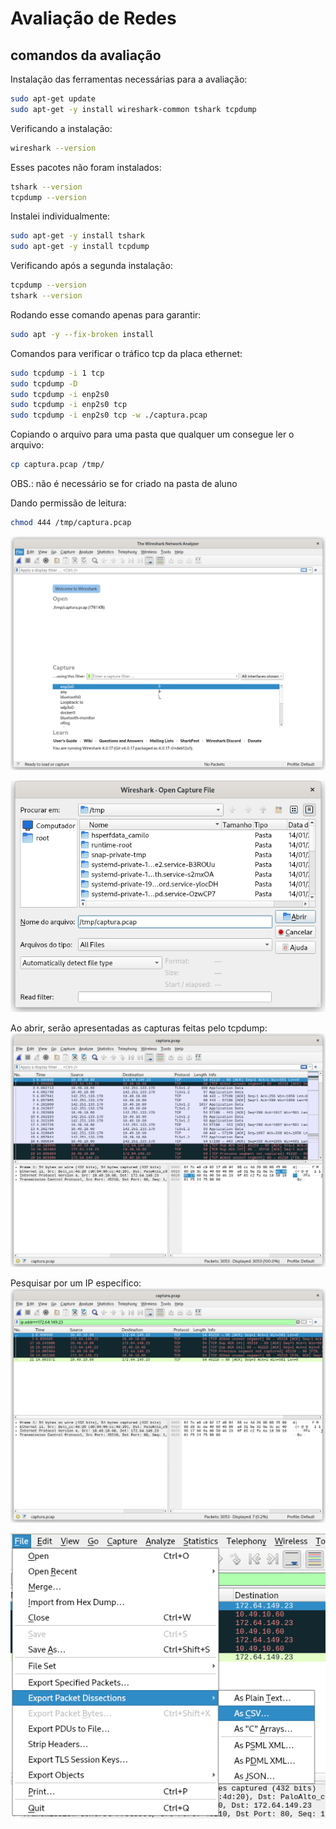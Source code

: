# Avaliação de Redes

## comandos da avaliação

Instalação das ferramentas necessárias para a avaliação:
```sh
sudo apt-get update
sudo apt-get -y install wireshark-common tshark tcpdump
```

Verificando a instalação:
```sh
wireshark --version
```

Esses pacotes não foram instalados:
```sh
tshark --version
tcpdump --version
```

Instalei individualmente:
```sh
sudo apt-get -y install tshark
sudo apt-get -y install tcpdump
```

Verificando após a segunda instalação:
```sh
tcpdump --version
tshark --version
```

Rodando esse comando apenas para garantir:
```sh
sudo apt -y --fix-broken install
```

Comandos para verificar o tráfico tcp da placa ethernet:
```sh
sudo tcpdump -i 1 tcp
sudo tcpdump -D
sudo tcpdump -i enp2s0
sudo tcpdump -i enp2s0 tcp
sudo tcpdump -i enp2s0 tcp -w ./captura.pcap
```

Copiando o arquivo para uma pasta que qualquer um consegue ler o arquivo:
```sh
cp captura.pcap /tmp/
```

OBS.: não é necessário se for criado na pasta de aluno

Dando permissão de leitura:
```sh
chmod 444 /tmp/captura.pcap 
```

![alt text](./images/image-1.png)

![alt text](./images/image-2.png)

Ao abrir, serão apresentadas as capturas feitas pelo tcpdump:
![alt text](./images/image.png)

Pesquisar por um IP específico:
![alt text](image.png)

![alt text](image-1.png)